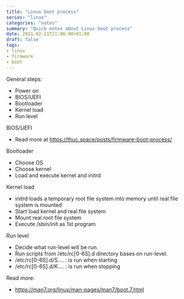 ```yaml
---
title: "Linux boot process"
series: "linux"
categories: "notes"
summary: "Quick notes about Linux boot process"
date: 2021-02-21T21:00:00+01:00
draft: false
tags:
- linux
- firmware
- boot
---
```


General steps:
 - Power on
 - BIOS/UEFI
 - Bootloader
 - Kernel load
 - Run level

BIOS/UEFI
 - Read more at https://thuc.space/posts/firmware-boot-process/

Bootloader
 - Choose OS
 - Choose kernel
 - Load and execute kernel and initrd

Kernel load
 - initrd loads a temporary root file system into memory until real file system is mounted
 - Start load kernel and real file system
 - Mount real root file system
 - Execute /sbin/init as 1st program

Run level
 - Decide what run-level will be run.
 - Run scripts from /etc/rc[0-6S].d directory bases on run-level.
  - /etc/rc[0-6S].d/S.... : is run when starting
  - /etc/rc[0-6S].d/K.... : is run when stopping

Read more: 
 - https://man7.org/linux/man-pages/man7/boot.7.html

